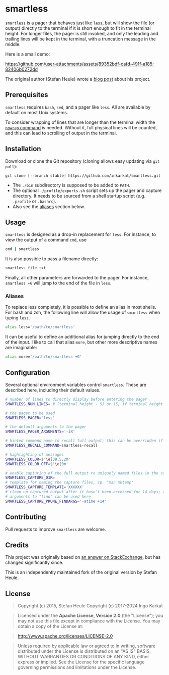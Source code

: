 # smartless

`smartless` is a pager that behaves just like `less`, but will show the file (or output) directly to the terminal if it is short enough to fit in the terminal height.  For longer files, the pager is still invoked, and only the leading and trailing lines will be kept in the terminal, with a truncation message in the middle.

Here is a small demo:

https://github.com/user-attachments/assets/89352bdf-cafd-491f-a185-82406b0272dd

The original author (Stefan Heule) wrote a [blog post](http://stefanheule.com/blog/posts/2015-06-07/smartless-a-better-pager-for-small-and-large-inputs/) about his project.

## Prerequisites

`smartless` requires `bash`, `sed`, and a pager like `less`.  All are available by default on most Unix systems.

To consider wrapping of lines that are longer than the terminal width the [`nowrap` command](https://github.com/goodell/nowrap) is needed. Without it, full physical lines will be counted, and this can lead to scrolling of output in the terminal.

## Installation

Download or clone the Git repository (cloning allows easy updating via `git pull`):

    git clone [--branch stable] https://github.com/inkarkat/smartless.git
    
- The `./bin` subdirectory is supposed to be added to `PATH`.
- The optional `./profile/exports.sh` script sets up the pager and capture directory. It needs to be sourced from a shell startup script (e.g. `.profile` or `.bashrc`).
- Also see the [aliases](#aliases) section below.

## Usage

`smartless` is designed as a drop-in replacement for `less`.  For instance, to view the output of a command `cmd`, use

```bash
cmd | smartless
```

It is also possible to pass a filename directly:

```bash
smartless file.txt
```

Finally, all other parameters are forwarded to the pager.  For instance, `smartless +G` will jump to the end of the file in `less`.

### Aliases

To replace less completely, it is possible to define an alias in most shells.  For bash and zsh, the following line will allow the usage of `smartless` when typing `less`.

```bash
alias less='/path/to/smartless'
```

It can be useful to define an additional alias for jumping directly to the end of the input.  I like to call that alias `more`, but other more descriptive names are imaginable:

```bash
alias more='/path/to/smartless +G'
```

## Configuration

Several optional environment variables control `smartless`.  These are described here, including their default values.

```bash
# number of lines to directly display before entering the pager
SMARTLESS_NUM_LINES= # (terminal height - 5) or 15, if terminal height cannot be discovered automatically

# the pager to be used
SMARTLESS_PAGER='less'

# the default arguments to the pager
SMARTLESS_PAGER_ARGUMENTS='-iR'

# hinted command name to recall full output; this can be overridden if you define a shorter alias and want to use that in the truncation message
SMARTLESS_RECALL_COMMAND=smartless-recall

# highlighting of messages
SMARTLESS_COLOR=$'\e[38;5;2m'
SMARTLESS_COLOR_OFF=$'\e[0m'

# enable capturing of the full output to uniquely named files in the capture directory
SMARTLESS_CAPTURE_DIR=
# template for naming the capture files, cp. "man mktemp"
SMARTLESS_CAPTURE_TEMPLATE='XXXXXX'
# clean up captured output after it hasn't been accessed for 14 days; any
# arguments to "find" can be used here
SMARTLESS_CAPTURE_PRUNE_FINDARGS='-atime +14'
```

## Contributing

Pull requests to improve `smartless` are welcome.

## Credits

This project was originally based on [an answer on StackExchange](http://unix.stackexchange.com/questions/107315/), but has changed significantly since.

This is an independently maintained fork of the original version by Stefan Heule.

## License

> Copyright (c) 2015, Stefan Heule
> Copyright (c) 2017-2024 Ingo Karkat

> Licensed under the **Apache License, Version 2.0** (the "License");
you may not use this file except in compliance with the License.
You may obtain a copy of the License at:

>    http://www.apache.org/licenses/LICENSE-2.0

> Unless required by applicable law or agreed to in writing,
software distributed under the License is distributed on an "AS IS" BASIS,
WITHOUT WARRANTIES OR CONDITIONS OF ANY KIND, either express or implied.
See the License for the specific language governing permissions and limitations under the License.
